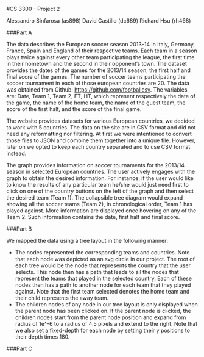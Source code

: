 #CS 3300 - Project 2

Alessandro Sinfarosa (as898)
David Castillo (dc689)
Richard Hsu (rh468)

###Part A

The data describes the European soccer season 2013-14 in Italy, Germany, France, Spain and England of their respective teams. Each team in a season plays twice against every other team participating the league, the first time in their hometown and the second in their opponent’s town.  The dataset provides the dates of the games for the 2013/14 season, the first half and final score of the games.  The number of soccer teams participating the soccer tournament in each of those european countries are 20. The data was obtained from Github: https://github.com/footballcsv. The variables are: Date, Team 1, Team 2, FT, HT, which represent  respectively the date of the game, the name of the home team, the name of the guest team, the score of the first half, and the score of the final game. 

The website provides datasets for various European countries, we decided to work with 5 countries. The data on the site are in CSV format and did not need any reformatting nor filtering. At first we were intentioned to convert those files to JSON and combine them together into a unique file. However, later on we opted to keep each country separated and to use CSV format instead. 

The graph provides information on soccer tournaments for the 2013/14 season in selected European countries. The user actively engages with the graph to obtain the desired information. For instance, if the user would like to know the results of any particular team he/she would just need first to click on one of the country buttons on the left of the graph and then select the desired team (Team 1). The collapsible tree diagram would expand showing all the soccer teams (Team 2), in chronological order, Team 1 has played against. More information are displayed once hovering on any of the Team 2. Such information contains the date, first half and final score.  

###Part B

We mapped the data using a tree layout in the following manner:
- The nodes represented the corresponding teams and countries. Note that each node was depicted as an svg circle in our project. The root of each tree would be the node that represents the country that the user selects. This node then has a path that leads to all the nodes that represent the teams that played in the selected country. Each of these nodes then has a path to another node for each team that they played against. Note that the first team selected denotes the home team and their child represents the away team.
- The children nodes of any node in our tree layout is only displayed when the parent node has been clicked on. If the parent node is clicked, the children nodes start from the parent node position and expand from radius of 1e^-6 to a radius of 4.5 pixels and extend to the right. Note that we also set a fixed-depth for each node by setting their y positions to their depth times 180.

###Part C
